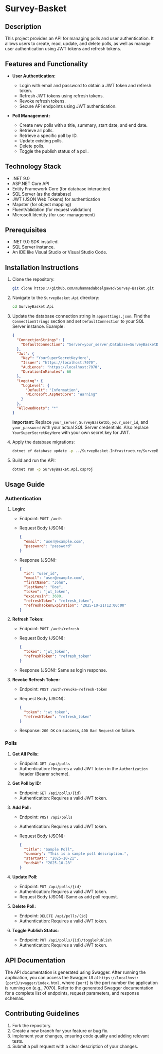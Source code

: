 # Survey-Basket

## Description

This project provides an API for managing polls and user authentication. It allows users to create, read, update, and delete polls, as well as manage user authentication using JWT tokens and refresh tokens.

## Features and Functionality

*   **User Authentication:**
    *   Login with email and password to obtain a JWT token and refresh token.
    *   Refresh JWT tokens using refresh tokens.
    *   Revoke refresh tokens.
    *   Secure API endpoints using JWT authentication.

*   **Poll Management:**
    *   Create new polls with a title, summary, start date, and end date.
    *   Retrieve all polls.
    *   Retrieve a specific poll by ID.
    *   Update existing polls.
    *   Delete polls.
    *   Toggle the publish status of a poll.

## Technology Stack

*   .NET 9.0
*   ASP.NET Core API
*   Entity Framework Core (for database interaction)
*   SQL Server (as the database)
*   JWT (JSON Web Tokens) for authentication
*   Mapster (for object mapping)
*   FluentValidation (for request validation)
*   Microsoft Identity (for user management)

## Prerequisites

*   .NET 9.0 SDK installed.
*   SQL Server instance.
*   An IDE like Visual Studio or Visual Studio Code.

## Installation Instructions

1.  Clone the repository:

    ```bash
    git clone https://github.com/muhammadabdelgawad/Survey-Basket.git
    ```

2.  Navigate to the `SurveyBasket.Api` directory:

    ```bash
    cd SurveyBasket.Api
    ```

3.  Update the database connection string in `appsettings.json`.  Find the `ConnectionStrings` section and set `DefaultConnection` to your SQL Server instance. Example:

    ```json
    {
      "ConnectionStrings": {
        "DefaultConnection": "Server=your_server;Database=SurveyBasketDb;User Id=your_user_id;Password=your_password;TrustServerCertificate=true"
      },
      "Jwt": {
        "Key": "YourSuperSecretKeyHere",
        "Issuer": "https://localhost:7070",
        "Audience": "https://localhost:7070",
        "DurationInMinutes": 60
      },
      "Logging": {
        "LogLevel": {
          "Default": "Information",
          "Microsoft.AspNetCore": "Warning"
        }
      },
      "AllowedHosts": "*"
    }
    ```
    **Important:** Replace `your_server`, `SurveyBasketDb`, `your_user_id`, and `your_password` with your actual SQL Server credentials.  Also replace `YourSuperSecretKeyHere` with your own secret key for JWT.
4.  Apply the database migrations:

    ```bash
    dotnet ef database update -p ../SurveyBasket.Infrastructure/SurveyBasket.Infrastructure.csproj -s SurveyBasket.Api.csproj
    ```

5.  Build and run the API:

    ```bash
    dotnet run -p SurveyBasket.Api.csproj
    ```

## Usage Guide

### Authentication

1.  **Login:**

    *   Endpoint: `POST /auth`
    *   Request Body (JSON):

        ```json
        {
          "email": "user@example.com",
          "password": "password"
        }
        ```

    *   Response (JSON):

        ```json
        {
          "id": "user_id",
          "email": "user@example.com",
          "firstName": "John",
          "lastName": "Doe",
          "token": "jwt_token",
          "expiresIn": 3600,
          "refreshToken": "refresh_token",
          "refreshTokenExpiration": "2025-10-21T12:00:00"
        }
        ```

2.  **Refresh Token:**

    *   Endpoint: `POST /auth/refresh`
    *   Request Body (JSON):

        ```json
        {
          "token": "jwt_token",
          "refreshToken": "refresh_token"
        }
        ```

    *   Response (JSON): Same as login response.

3.  **Revoke Refresh Token:**

    *   Endpoint: `POST /auth/revoke-refresh-token`
    *   Request Body (JSON):

        ```json
        {
          "token": "jwt_token",
          "refreshToken": "refresh_token"
        }
        ```

    *   Response: `200 OK` on success, `400 Bad Request` on failure.

### Polls

1.  **Get All Polls:**

    *   Endpoint: `GET /api/polls`
    *   Authentication: Requires a valid JWT token in the `Authorization` header (Bearer scheme).

2.  **Get Poll by ID:**

    *   Endpoint: `GET /api/polls/{id}`
    *   Authentication: Requires a valid JWT token.

3.  **Add Poll:**

    *   Endpoint: `POST /api/polls`
    *   Authentication: Requires a valid JWT token.
    *   Request Body (JSON):

        ```json
        {
          "title": "Sample Poll",
          "summary": "This is a sample poll description.",
          "startsAt": "2025-10-21",
          "endsAt": "2025-10-28"
        }
        ```

4.  **Update Poll:**

    *   Endpoint: `PUT /api/polls/{id}`
    *   Authentication: Requires a valid JWT token.
    *   Request Body (JSON): Same as add poll request.

5.  **Delete Poll:**

    *   Endpoint: `DELETE /api/polls/{id}`
    *   Authentication: Requires a valid JWT token.

6.  **Toggle Publish Status:**

    *   Endpoint: `PUT /api/polls/{id}/togglePublish`
    *   Authentication: Requires a valid JWT token.

## API Documentation

The API documentation is generated using Swagger.  After running the application, you can access the Swagger UI at `https://localhost:{port}/swagger/index.html`, where `{port}` is the port number the application is running on (e.g., 7070).  Refer to the generated Swagger documentation for a complete list of endpoints, request parameters, and response schemas.

## Contributing Guidelines

1.  Fork the repository.
2.  Create a new branch for your feature or bug fix.
3.  Implement your changes, ensuring code quality and adding relevant tests.
4.  Submit a pull request with a clear description of your changes.

